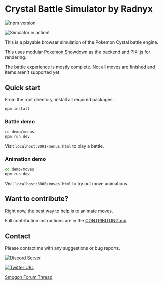 # Crystal Battle Simulator by Radnyx

[![npm version](https://badge.fury.io/js/@radnyx%2Fcrystal.svg)](https://badge.fury.io/js/@radnyx%2Fcrystal)

![Simulator in action!](https://i.imgur.com/BlcxUHm.gif)

This is a playable browser simulation of the Pokemon Cystal battle engine.

This uses [modular Pokemon Showdown](https://github.com/pkmn/ps) as the backend and [PIXI.js](https://github.com/pixijs/pixijs) for rendering.

The battle experience is mostly complete. Not all moves are finished and items aren't supported yet.

## Quick start ##

From the root directory, install all required packages:

```bash
npm install
```

### Battle demo ###

```bash
cd demo/menus
npm run dev
```

Visit `localhost:8001/menus.html` to play a battle.

### Animation demo ###

```bash
cd demo/moves
npm run dev
```

Visit `localhost:8000/moves.html` to try out move animations.

## Want to contribute? ##

Right now, the best way to help is to animate moves.

Full contribution instructions are in the [CONTRIBUTING.md](CONTRIBUTING.md).

## Contact ##

Please contact me with any suggestions or bug reports.

[![Discord Server](https://dcbadge.vercel.app/api/server/v4P6N77bP3)](https://discord.gg/v4P6N77bP3)

[![Twitter URL](https://img.shields.io/twitter/url/https/twitter.com/radnyx.svg?style=social&label=Follow%20%40radnyx)](https://twitter.com/radnyx)

[Smogon Forum Thread](https://www.smogon.com/forums/threads/browser-playable-gen-2-team-editor.3704581/)
